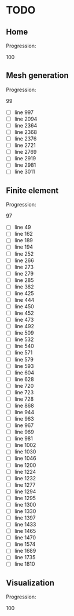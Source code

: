 <!--- THIS FILE IS AUTOMATICALY GENERATED --->
<!--- DO NOT EDIT --->

# TODO

## Home

Progression:
<div class="progress progress-100plus">
	<div class="progress-bar" style="width:100%">
	</div>
	<span class="progress-label">100</span>
</div>


## Mesh generation

Progression:
<div class="progress progress-80plus">
	<div class="progress-bar" style="width:99%">
	</div>
	<span class="progress-label">99</span>
</div>

- [ ] line 997
- [ ] line 2094
- [ ] line 2364
- [ ] line 2368
- [ ] line 2376
- [ ] line 2721
- [ ] line 2769
- [ ] line 2919
- [ ] line 2981
- [ ] line 3011

## Finite element

Progression:
<div class="progress progress-80plus">
	<div class="progress-bar" style="width:97%">
	</div>
	<span class="progress-label">97</span>
</div>

- [ ] line 49
- [ ] line 162
- [ ] line 189
- [ ] line 194
- [ ] line 252
- [ ] line 266
- [ ] line 273
- [ ] line 279
- [ ] line 285
- [ ] line 382
- [ ] line 425
- [ ] line 444
- [ ] line 450
- [ ] line 452
- [ ] line 473
- [ ] line 492
- [ ] line 509
- [ ] line 532
- [ ] line 540
- [ ] line 571
- [ ] line 579
- [ ] line 593
- [ ] line 604
- [ ] line 628
- [ ] line 720
- [ ] line 723
- [ ] line 728
- [ ] line 868
- [ ] line 944
- [ ] line 963
- [ ] line 967
- [ ] line 969
- [ ] line 981
- [ ] line 1002
- [ ] line 1030
- [ ] line 1046
- [ ] line 1200
- [ ] line 1224
- [ ] line 1232
- [ ] line 1277
- [ ] line 1294
- [ ] line 1295
- [ ] line 1300
- [ ] line 1330
- [ ] line 1397
- [ ] line 1433
- [ ] line 1465
- [ ] line 1470
- [ ] line 1574
- [ ] line 1689
- [ ] line 1735
- [ ] line 1810

## Visualization

Progression:
<div class="progress progress-100plus">
	<div class="progress-bar" style="width:100%">
	</div>
	<span class="progress-label">100</span>
</div>


